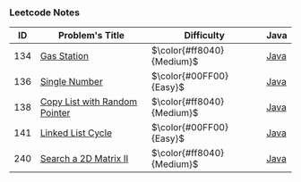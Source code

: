 ### Leetcode Notes



| ID   | Problem's Title                                              | Difficulty                | Java                                                         |
| ---- | ------------------------------------------------------------ | ------------------------- | ------------------------------------------------------------ |
| 134  | [Gas Station](https://leetcode.com/problems/gas-station)     | $\color{#ff8040}{Medium}$ | [Java](https://github.com/ongiao/leetcode-note/blob/master/src/_134_Solution.java) |
| 136  | [Single Number](https://leetcode.com/problems/single-number) | $\color{#00FF00}{Easy}$   | [Java](https://github.com/ongiao/leetcode-note/blob/master/src/_136_Solution.java) |
| 138  | [Copy List with Random Pointer](https://leetcode.com/problems/copy-list-with-random-pointer) | $\color{#ff8040}{Medium}$ | [Java](https://github.com/ongiao/leetcode-note/blob/master/src/_138_Solution.java) |
| 141  | [Linked List Cycle](https://leetcode.com/problems/linked-list-cycle/) | $\color{#00FF00}{Easy}$   | [Java](https://github.com/ongiao/leetcode-note/blob/master/src/_141_Solution.java) |
| 240  | [Search a 2D Matrix II](https://leetcode.com/problems/search-a-2d-matrix-ii/) | $\color{#ff8040}{Medium}$ | [Java](https://github.com/ongiao/leetcode-note/blob/master/src/_240_Solution.java) |

